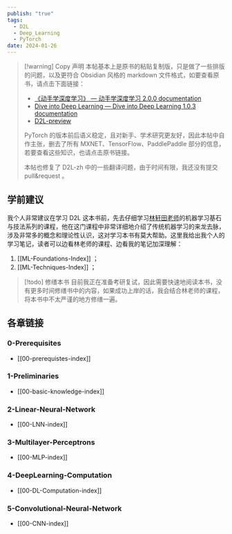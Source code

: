```yaml
---
publish: "true"
tags:
  - D2L
  - Deep_Learning
  - PyTorch
date: 2024-01-26
---
```

>[!warning] Copy 声明
>本帖基本上是原书的粘贴复制版，只是做了一些排版的问题，以及更符合 Obsidian 风格的 markdown 文件格式，如要查看原书，请点击下面链接：
>- [《动手学深度学习》 — 动手学深度学习 2.0.0 documentation](https://zh.d2l.ai/index.html)
>- [Dive into Deep Learning — Dive into Deep Learning 1.0.3 documentation](https://d2l.ai/)
>- [D2L-preview](http://preview.d2l.ai/d2l-en/master/)
>
>PyTorch 的版本前后语义稳定，且对新手、学术研究更友好，因此本帖中自作主张，删去了所有 MXNET、TensorFlow、PaddlePaddle 部分的信息，若要查看这些知识，也请点击原书链接。
>
>本帖也修复了 D2L-zh 中的一些翻译问题，由于时间有限，我还没有提交 pull&request 。

## 学前建议

我个人非常建议在学习 D2L 这本书前，先去仔细学习[林轩田老师](https://www.csie.ntu.edu.tw/~htlin/mooc/)的机器学习基石与技法系列的课程，他在这门课程中非常详细地介绍了传统机器学习的来龙去脉，涉及非常多的概念和理论性认识，这对学习本书有莫大帮助。这里我给出我个人的学习笔记，读者可以边看林老师的课程、边看我的笔记加深理解：
1. [[ML-Foundations-Index]] ；
2. [[ML-Techniques-Index]] ；

>[!todo] 修缮本书
>目前我正在准备考研复试，因此需要快速地阅读本书，没有更多时间修缮书中的内容，如果成功上岸的话，我会结合林老师的课程，将本书中不太严谨的地方修缮一遍。

## 各章链接

### 0-Prerequisites

- [[00-prerequistes-index]]

### 1-Preliminaries

- [[00-basic-knowledge-index]]

### 2-Linear-Neural-Network

- [[00-LNN-index]]

### 3-Multilayer-Perceptrons

- [[00-MLP-index]]

### 4-DeepLearning-Computation

- [[00-DL-Computation-index]]

### 5-Convolutional-Neural-Network

- [[00-CNN-index]]